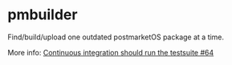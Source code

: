 # pmbuilder
Find/build/upload one outdated postmarketOS package at a time.

More info: [Continuous integration should run the testsuite #64](https://github.com/postmarketOS/pmbootstrap/issues/64)
